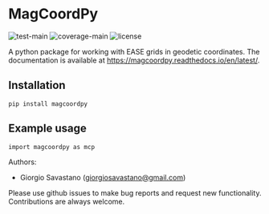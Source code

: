 # MagCoordPy

![test-main](https://github.com/giorgiosavastano/magcoordpy/actions/workflows/python-test-main.yml/badge.svg)
![coverage-main](https://img.shields.io/codecov/c/github/giorgiosavastano/magcoordpy)
![license](https://img.shields.io/github/license/giorgiosavastano/magcoordpy)

A python package for working with EASE grids in geodetic coordinates.
The documentation is available at https://magcoordpy.readthedocs.io/en/latest/.

Installation
------------

    pip install magcoordpy

Example usage
-------------

    import magcoordpy as mcp


Authors:

- Giorgio Savastano (<giorgiosavastano@gmail.com>)

Please use github issues to make bug reports and request new functionality. Contributions are always welcome.
